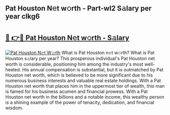 ## Pat Houston N𝚎t w𝚘rth - Part-wI2 S𝚊lary per year clkg6

# <h2><a href="http://gc1l1b.nevu.top/?p=Pat+Houston">🔗 👉🔴 Pat Houston N𝚎t w𝚘rth - S𝚊lary</a></h2>

[![Pat Houston N𝚎t W𝚘rth](https://i.imgur.com/Oavwk0R.jpeg)](http://gc1l1b.nevu.top/?p=Pat+Houston)
What is Pat Houston n𝚎t w𝚘rth? What is Pat Houston s𝚊lary per year?
This prosperous individual's Pat Houston net worth is considerable, positioning him among the industry's most well-heeled. His annual compensation is substantial, but it is outmatched by Pat Houston net worth, which is believed to be more significant due to his numerous business interests and valuable real estate holdings. With a Pat Houston net worth that places him in the uppermost tier of wealth, this man is famed for his business acumen and financial prowess. With a Pat Houston net worth in the billions and a notable income, this wealthy person is a shining example of the power of tenacity, dedication, and financial wisdom.
